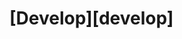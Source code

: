 # [Develop][develop]
[npm]: https://github.com/phamha98/hi/blob/master/ReactNative/Npm.md
[code]: https://github.com/phamha98/hi/blob/master/ReactNative/Code.md
[code2]: https://github.com/phamha98/hi/blob/master/ReactNative/Code2.md


